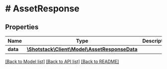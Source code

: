 # # AssetResponse

## Properties

Name | Type | Description | Notes
------------ | ------------- | ------------- | -------------
**data** | [**\Shotstack\Client\Model\AssetResponseData**](AssetResponseData.md) |  | [optional]

[[Back to Model list]](../../README.md#models) [[Back to API list]](../../README.md#endpoints) [[Back to README]](../../README.md)
